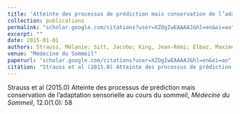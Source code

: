 ```yaml
---
title: 'Atteinte des processus de prédiction mais conservation de l’adaptation sensorielle au cours du sommeil'
collection: publications
permalink: "scholar.google.com/citations?user=XZOgIwEAAAAJ&hl=en&oi=ao"
excerpt: ""
date: 2015-01-01
authors: Strauss, Mélanie; Sitt, Jacobo; King, Jean-Rémi; Elbaz, Maxime; Azizi, Leila; Buiatti, Marco; Van Wassenhove, Virginie; Naccache, Lionel; Dehaene, Stanislas; 
venue: "Médecine du Sommeil"
paperurl: "scholar.google.com/citations?user=XZOgIwEAAAAJ&hl=en&oi=ao"
citation: "Strauss et al (2015.0) Atteinte des processus de prédiction mais conservation de l’adaptation sensorielle au cours du sommeil, <i>Médecine du Sommeil</i>, 12.0(1.0): 58"
---
```

Strauss et al (2015.0) Atteinte des processus de prédiction mais conservation de l’adaptation sensorielle au cours du sommeil, <i>Médecine du Sommeil</i>, 12.0(1.0): 58
